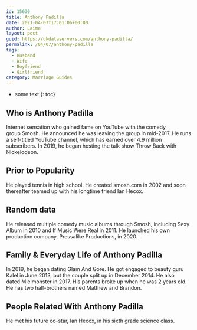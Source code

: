 ```yaml
---
id: 15630
title: Anthony Padilla
date: 2021-04-07T17:01:06+00:00
author: Laima
layout: post
guid: https://ukdataservers.com/anthony-padilla/
permalink: /04/07/anthony-padilla
tags:
  - Husband
  - Wife
  - Boyfriend
  - Girlfriend
category: Marriage Guides
---
```


* some text
{: toc}


## Who is Anthony Padilla
                  
                  
                  
Internet sensation who gained fame on YouTube with the comedy group Smosh. He announced he was leaving the group in mid-2017. He runs a self-titled YouTube channel, which has earned over 4.9 million subscribers. In 2019, he began hosting the talk show Throw Back with Nickelodeon.
                  
              
            
              
            
                
                
                
## Prior to Popularity
                  
                  
                  
He played tennis in high school. He created smosh.com in 2002 and soon thereafter teamed up with his longtime friend Ian Hecox. 
                  
              
            
              
            
                
                
                
## Random data
                  
                  
                  
He released multiple comedy music albums through Smosh, including Sexy Album in 2010 and If Music Were Real in 2011. He launched his own production company, Pressalike Productions, in 2020. 
                  
              
            
              
            
                
                
                
## Family & Everyday Life of Anthony Padilla
                  
                  
                  
In 2019, he began dating Glam And Gore. He got engaged to beauty guru Kalel in June 2013, but the couple split up in December 2014. He also dated Mielmonster in 2017. His parents broke up when he was 2 years old. He has two half-brothers named Matthew and Brandon. 
                  
              
            
              
            
                
                
                
## People Related With Anthony Padilla
                  
                  
                  
He met his future co-star, Ian Hecox, in his sixth grade science class. 
                  
              
            
              
            
                
              
            
              
              
            
            
              
            
          
          
          